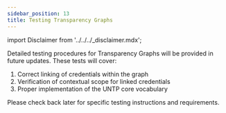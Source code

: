 ```yaml
---
sidebar_position: 13
title: Testing Transparency Graphs
---
```


import Disclaimer from '../../../\_disclaimer.mdx';

<Disclaimer />

Detailed testing procedures for Transparency Graphs will be provided in future updates. These tests will cover:

1. Correct linking of credentials within the graph
2. Verification of contextual scope for linked credentials
3. Proper implementation of the UNTP core vocabulary

Please check back later for specific testing instructions and requirements.
